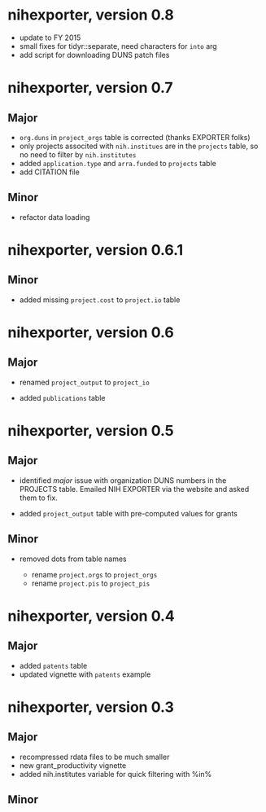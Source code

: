 # nihexporter, version 0.8

- update to FY 2015
- small fixes for tidyr::separate, need characters for `into` arg
- add script for downloading DUNS patch files

# nihexporter, version 0.7

## Major

- `org.duns` in `project_orgs` table is corrected (thanks EXPORTER folks)
- only projects associted with `nih.institues` are in the `projects` table, so no need to filter by `nih.institutes`
- added `application.type` and `arra.funded` to `projects` table
- add CITATION file

## Minor

- refactor data loading 

# nihexporter, version 0.6.1

## Minor

- added missing `project.cost` to `project.io` table 

# nihexporter, version 0.6

## Major

- renamed `project_output` to `project_io`

- added `publications` table 

# nihexporter, version 0.5

## Major

- identified *major* issue with organization DUNS numbers in the PROJECTS
  table. Emailed NIH EXPORTER via the website and asked them to fix.

- added `project_output` table with pre-computed values for grants

## Minor

- removed dots from table names
  
  + rename `project.orgs` to `project_orgs`
  + rename `project.pis` to `project_pis`

# nihexporter, version 0.4

## Major 

- added `patents` table
- updated vignette with `patents` example

# nihexporter, version 0.3

## Major

- recompressed rdata files to be much smaller
- new grant_productivity vignette
- added nih.institutes variable for quick filtering with %in%

## Minor

